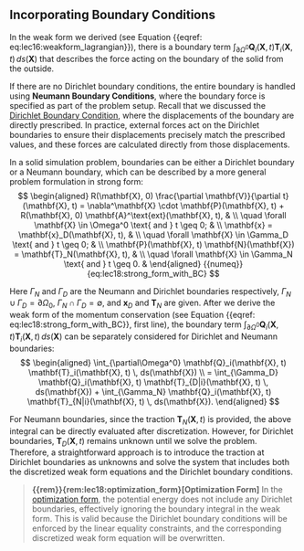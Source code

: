 ## Incorporating Boundary Conditions

In the weak form we derived (see Equation {{eqref: eq:lec16:weakform_lagrangian}}), there is a boundary term $\int_{\partial\Omega^0} \mathbf{Q}_i(\mathbf{X}, t) \mathbf{T}_i(\mathbf{X}, t) \, ds(\mathbf{X})$ that describes the force acting on the boundary of the solid from the outside.

If there are no Dirichlet boundary conditions, the entire boundary is handled using **Neumann Boundary Conditions**, where the boundary force is specified as part of the problem setup. Recall that we discussed the [Dirichlet Boundary Condition](./lec5-dirichlet_BC_solve.md), where the displacements of the boundary are directly prescribed. In practice, external forces act on the Dirichlet boundaries to ensure their displacements precisely match the prescribed values, and these forces are calculated directly from those displacements.

In a solid simulation problem, boundaries can be either a Dirichlet boundary or a Neumann boundary, which can be described by a more general problem formulation in strong form:
$$
\begin{aligned}
R(\mathbf{X}, 0) \frac{\partial \mathbf{V}}{\partial t}(\mathbf{X}, t) = \nabla^\mathbf{X} \cdot \mathbf{P}(\mathbf{X}, t) + R(\mathbf{X}, 0) \mathbf{A}^\text{ext}(\mathbf{X}, t), & \\ \quad \forall \mathbf{X} \in \Omega^0 \text{ and } t \geq 0; & \\
\mathbf{x} = \mathbf{x}_D(\mathbf{X}, t), & \\ \quad \forall \mathbf{X} \in \Gamma_D \text{ and } t \geq 0; & \\
\mathbf{P}(\mathbf{X}, t) \mathbf{N}(\mathbf{X}) = \mathbf{T}_N(\mathbf{X}, t), & \\ \quad \forall \mathbf{X} \in \Gamma_N \text{ and } t \geq 0. &
\end{aligned}
{{numeq}}{eq:lec18:strong_form_with_BC}
$$

Here $\Gamma_N$ and $\Gamma_D$ are the Neumann and Dirichlet boundaries respectively, $\Gamma_N \cup \Gamma_D = \partial \Omega_0$, $\Gamma_N \cap \Gamma_D = \emptyset$, and $\mathbf{x}_D$ and $\mathbf{T}_N$ are given. After we derive the weak form of the momentum conservation (see Equation {{eqref: eq:lec18:strong_form_with_BC}}, first line), the boundary term $\int_{\partial\Omega^0} \mathbf{Q}_i(\mathbf{X}, t) \mathbf{T}_i(\mathbf{X}, t) \, ds(\mathbf{X})$ can be separately considered for Dirichlet and Neumann boundaries:
$$
\begin{aligned}
\int_{\partial\Omega^0} \mathbf{Q}_i(\mathbf{X}, t) \mathbf{T}_i(\mathbf{X}, t) \, ds(\mathbf{X}) \\
= \int_{\Gamma_D} \mathbf{Q}_i(\mathbf{X}, t) \mathbf{T}_{D|i}(\mathbf{X}, t) \, ds(\mathbf{X}) + \int_{\Gamma_N} \mathbf{Q}_i(\mathbf{X}, t) \mathbf{T}_{N|i}(\mathbf{X}, t) \, ds(\mathbf{X}).
\end{aligned}
$$


For Neumann boundaries, since the traction $\mathbf{T}_N(\mathbf{X}, t)$ is provided, the above integral can be directly evaluated after discretization. However, for Dirichlet boundaries, $\mathbf{T}_D(\mathbf{X}, t)$ remains unknown until we solve the problem. Therefore, a straightforward approach is to introduce the traction at Dirichlet boundaries as unknowns and solve the system that includes both the discretized weak form equations and the Dirichlet boundary conditions.



> **{{rem}}{rem:lec18:optimization_form}[Optimization Form]**
> In the [optimization form](./lec2-opt_framework.md), the potential energy does not include any Dirichlet boundaries, effectively ignoring the boundary integral in the weak form. This is valid because the Dirichlet boundary conditions will be enforced by the linear equality constraints, and the corresponding discretized weak form equation will be overwritten.
